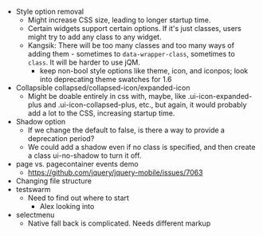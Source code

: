 * Style option removal
  * Might increase CSS size, leading to longer startup time.
  * Certain widgets support certain options. If it's just classes, users might try to add any class to any widget.
  * Kangsik: There will be too many classes and too many ways of adding them - sometimes to ```data-wrapper-class```, sometimes to ```class```. It will be harder to use jQM.
    * keep non-bool style options like theme, icon, and iconpos; look into deprecating theme swatches for 1.6
* Collapsible collapsed/collapsed-icon/expanded-icon
  * Might be doable entirely in css with, maybe, like .ui-icon-expanded-plus and .ui-icon-collapsed-plus, etc., but again, it would probably add a lot to the CSS, increasing startup time.
* Shadow option
  * If we change the default to false, is there a way to provide a deprecation period?
  * We could add a shadow even if no class is specified, and then create a class ui-no-shadow to turn it off.
* page vs. pagecontainer events demo
  * https://github.com/jquery/jquery-mobile/issues/7063
* Changing file structure
* testswarm
  * Need to find out where to start
    * Alex looking into
* selectmenu
  * Native fall back is complicated. Needs different markup
